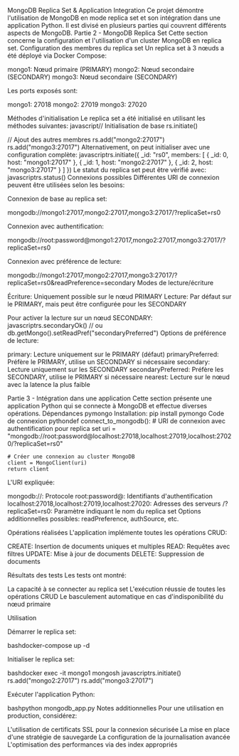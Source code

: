 MongoDB Replica Set & Application Integration
Ce projet démontre l'utilisation de MongoDB en mode replica set et son intégration dans une application Python. Il est divisé en plusieurs parties qui couvrent différents aspects de MongoDB.
Partie 2 - MongoDB Replica Set
Cette section concerne la configuration et l'utilisation d'un cluster MongoDB en replica set.
Configuration des membres du replica set
Un replica set à 3 nœuds a été déployé via Docker Compose:

mongo1: Nœud primaire (PRIMARY)
mongo2: Nœud secondaire (SECONDARY)
mongo3: Nœud secondaire (SECONDARY)

Les ports exposés sont:

mongo1: 27018
mongo2: 27019
mongo3: 27020

Méthodes d'initialisation
Le replica set a été initialisé en utilisant les méthodes suivantes:
javascript// Initialisation de base
rs.initiate()

// Ajout des autres membres
rs.add("mongo2:27017")
rs.add("mongo3:27017")
Alternativement, on peut initialiser avec une configuration complète:
javascriptrs.initiate({
  _id: "rs0",
  members: [
    { _id: 0, host: "mongo1:27017" },
    { _id: 1, host: "mongo2:27017" },
    { _id: 2, host: "mongo3:27017" }
  ]
})
Le statut du replica set peut être vérifié avec:
javascriptrs.status()
Connexions possibles
Différentes URI de connexion peuvent être utilisées selon les besoins:

Connexion de base au replica set:

mongodb://mongo1:27017,mongo2:27017,mongo3:27017/?replicaSet=rs0

Connexion avec authentification:

mongodb://root:password@mongo1:27017,mongo2:27017,mongo3:27017/?replicaSet=rs0

Connexion avec préférence de lecture:

mongodb://mongo1:27017,mongo2:27017,mongo3:27017/?replicaSet=rs0&readPreference=secondary
Modes de lecture/écriture

Écriture: Uniquement possible sur le nœud PRIMARY
Lecture: Par défaut sur le PRIMARY, mais peut être configurée pour les SECONDARY

Pour activer la lecture sur un nœud SECONDARY:
javascriptrs.secondaryOk()
// ou
db.getMongo().setReadPref("secondaryPreferred")
Options de préférence de lecture:

primary: Lecture uniquement sur le PRIMARY (défaut)
primaryPreferred: Préfère le PRIMARY, utilise un SECONDARY si nécessaire
secondary: Lecture uniquement sur les SECONDARY
secondaryPreferred: Préfère les SECONDARY, utilise le PRIMARY si nécessaire
nearest: Lecture sur le nœud avec la latence la plus faible

Partie 3 - Intégration dans une application
Cette section présente une application Python qui se connecte à MongoDB et effectue diverses opérations.
Dépendances
pymongo
Installation: pip install pymongo
Code de connexion
pythondef connect_to_mongodb():
    # URI de connexion avec authentification pour replica set
    uri = "mongodb://root:password@localhost:27018,localhost:27019,localhost:27020/?replicaSet=rs0"
    
    # Créer une connexion au cluster MongoDB
    client = MongoClient(uri)
    return client
L'URI expliquée:

mongodb://: Protocole
root:password@: Identifiants d'authentification
localhost:27018,localhost:27019,localhost:27020: Adresses des serveurs
/?replicaSet=rs0: Paramètre indiquant le nom du replica set
Options additionnelles possibles: readPreference, authSource, etc.

Opérations réalisées
L'application implémente toutes les opérations CRUD:

CREATE: Insertion de documents uniques et multiples
READ: Requêtes avec filtres
UPDATE: Mise à jour de documents
DELETE: Suppression de documents

Résultats des tests
Les tests ont montré:

La capacité à se connecter au replica set
L'exécution réussie de toutes les opérations CRUD
Le basculement automatique en cas d'indisponibilité du nœud primaire

Utilisation

Démarrer le replica set:

bashdocker-compose up -d

Initialiser le replica set:

bashdocker exec -it mongo1 mongosh
javascriptrs.initiate()
rs.add("mongo2:27017")
rs.add("mongo3:27017")

Exécuter l'application Python:

bashpython mongodb_app.py
Notes additionnelles
Pour une utilisation en production, considérez:

L'utilisation de certificats SSL pour la connexion sécurisée
La mise en place d'une stratégie de sauvegarde
La configuration de la journalisation avancée
L'optimisation des performances via des index appropriés